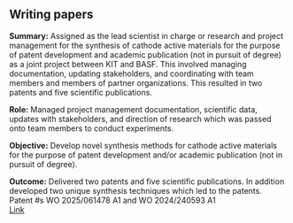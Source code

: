 ## Writing papers

**Summary:** Assigned as the lead scientist in charge or research and project management for the synthesis of cathode active materials for the purpose of patent development and academic publication (not in pursuit of degree) as a joint project between KIT and BASF. This involved managing documentation, updating stakeholders, and coordinating with team members and members of partner organizations. This resulted in two patents and five scientific publications.

**Role:** Managed project management documentation, scientific data, updates with stakeholders, and direction of research which was passed onto team members to conduct experiments.

**Objective:** Develop novel synthesis methods for cathode active materials for the purpose of patent development and/or academic publication (not in pursuit of degree).

**Outcome:** Delivered two patents and five scientific publications. In addition developed two unique synthesis techniques which led to the patents.</br>
Patent #s WO 2025/061478 A1 and WO 2024/240593 A1 </br>
[Link](https://github.com/w-van-den-Bergh/resume_CV?tab=readme-ov-file#publications-patents-and-presentations)
